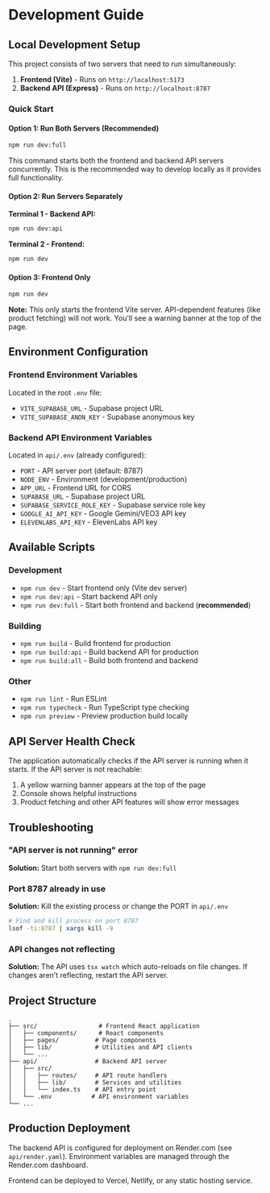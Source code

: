 # Development Guide

## Local Development Setup

This project consists of two servers that need to run simultaneously:

1. **Frontend (Vite)** - Runs on `http://localhost:5173`
2. **Backend API (Express)** - Runs on `http://localhost:8787`

### Quick Start

#### Option 1: Run Both Servers (Recommended)

```bash
npm run dev:full
```

This command starts both the frontend and backend API servers concurrently. This is the recommended way to develop locally as it provides full functionality.

#### Option 2: Run Servers Separately

**Terminal 1 - Backend API:**
```bash
npm run dev:api
```

**Terminal 2 - Frontend:**
```bash
npm run dev
```

#### Option 3: Frontend Only

```bash
npm run dev
```

**Note:** This only starts the frontend Vite server. API-dependent features (like product fetching) will not work. You'll see a warning banner at the top of the page.

## Environment Configuration

### Frontend Environment Variables

Located in the root `.env` file:

- `VITE_SUPABASE_URL` - Supabase project URL
- `VITE_SUPABASE_ANON_KEY` - Supabase anonymous key

### Backend API Environment Variables

Located in `api/.env` (already configured):

- `PORT` - API server port (default: 8787)
- `NODE_ENV` - Environment (development/production)
- `APP_URL` - Frontend URL for CORS
- `SUPABASE_URL` - Supabase project URL
- `SUPABASE_SERVICE_ROLE_KEY` - Supabase service role key
- `GOOGLE_AI_API_KEY` - Google Gemini/VEO3 API key
- `ELEVENLABS_API_KEY` - ElevenLabs API key

## Available Scripts

### Development

- `npm run dev` - Start frontend only (Vite dev server)
- `npm run dev:api` - Start backend API only
- `npm run dev:full` - Start both frontend and backend (**recommended**)

### Building

- `npm run build` - Build frontend for production
- `npm run build:api` - Build backend API for production
- `npm run build:all` - Build both frontend and backend

### Other

- `npm run lint` - Run ESLint
- `npm run typecheck` - Run TypeScript type checking
- `npm run preview` - Preview production build locally

## API Server Health Check

The application automatically checks if the API server is running when it starts. If the API server is not reachable:

1. A yellow warning banner appears at the top of the page
2. Console shows helpful instructions
3. Product fetching and other API features will show error messages

## Troubleshooting

### "API server is not running" error

**Solution:** Start both servers with `npm run dev:full`

### Port 8787 already in use

**Solution:** Kill the existing process or change the PORT in `api/.env`

```bash
# Find and kill process on port 8787
lsof -ti:8787 | xargs kill -9
```

### API changes not reflecting

**Solution:** The API uses `tsx watch` which auto-reloads on file changes. If changes aren't reflecting, restart the API server.

## Project Structure

```
.
├── src/                 # Frontend React application
│   ├── components/      # React components
│   ├── pages/          # Page components
│   ├── lib/            # Utilities and API clients
│   └── ...
├── api/                # Backend API server
│   ├── src/
│   │   ├── routes/     # API route handlers
│   │   ├── lib/        # Services and utilities
│   │   └── index.ts    # API entry point
│   └── .env           # API environment variables
└── ...
```

## Production Deployment

The backend API is configured for deployment on Render.com (see `api/render.yaml`). Environment variables are managed through the Render.com dashboard.

Frontend can be deployed to Vercel, Netlify, or any static hosting service.
